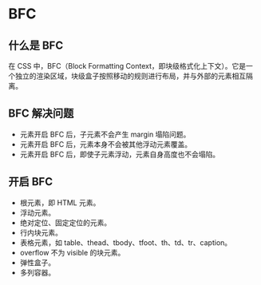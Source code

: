 # BFC

## 什么是 BFC

在 CSS 中，BFC（Block Formatting Context，即块级格式化上下文）。它是一个独立的渲染区域，块级盒子按照移动的规则进行布局，并与外部的元素相互隔离。

## BFC 解决问题

- 元素开启 BFC 后，子元素不会产生 margin 塌陷问题。
- 元素开启 BFC 后，元素本身不会被其他浮动元素覆盖。
- 元素开启 BFC 后，即使子元素浮动，元素自身高度也不会塌陷。

## 开启 BFC

- 根元素，即 HTML 元素。
- 浮动元素。
- 绝对定位、固定定位的元素。
- 行内块元素。
- 表格元素，如 table、thead、tbody、tfoot、th、td、tr、caption。
- overflow 不为 visible 的块元素。
- 弹性盒子。
- 多列容器。
